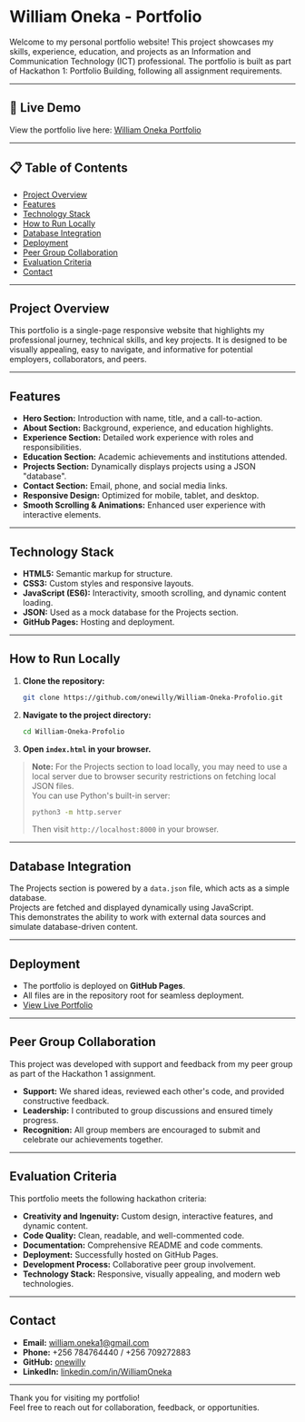 # William Oneka - Portfolio

Welcome to my personal portfolio website! This project showcases my skills, experience, education, and projects as an Information and Communication Technology (ICT) professional. The portfolio is built as part of Hackathon 1: Portfolio Building, following all assignment requirements.

---

## 🚀 Live Demo

View the portfolio live here: [William Oneka Portfolio](https://onewilly.github.io/William-Oneka-Profolio/)

---

## 📋 Table of Contents

- [Project Overview](#project-overview)
- [Features](#features)
- [Technology Stack](#technology-stack)
- [How to Run Locally](#how-to-run-locally)
- [Database Integration](#database-integration)
- [Deployment](#deployment)
- [Peer Group Collaboration](#peer-group-collaboration)
- [Evaluation Criteria](#evaluation-criteria)
- [Contact](#contact)

---

## Project Overview

This portfolio is a single-page responsive website that highlights my professional journey, technical skills, and key projects. It is designed to be visually appealing, easy to navigate, and informative for potential employers, collaborators, and peers.

---

## Features

- **Hero Section:** Introduction with name, title, and a call-to-action.
- **About Section:** Background, experience, and education highlights.
- **Experience Section:** Detailed work experience with roles and responsibilities.
- **Education Section:** Academic achievements and institutions attended.
- **Projects Section:** Dynamically displays projects using a JSON "database".
- **Contact Section:** Email, phone, and social media links.
- **Responsive Design:** Optimized for mobile, tablet, and desktop.
- **Smooth Scrolling & Animations:** Enhanced user experience with interactive elements.

---

## Technology Stack

- **HTML5:** Semantic markup for structure.
- **CSS3:** Custom styles and responsive layouts.
- **JavaScript (ES6):** Interactivity, smooth scrolling, and dynamic content loading.
- **JSON:** Used as a mock database for the Projects section.
- **GitHub Pages:** Hosting and deployment.

---

## How to Run Locally

1. **Clone the repository:**
   ```bash
   git clone https://github.com/onewilly/William-Oneka-Profolio.git
   ```
2. **Navigate to the project directory:**
   ```bash
   cd William-Oneka-Profolio
   ```
3. **Open `index.html` in your browser.**

> **Note:** For the Projects section to load locally, you may need to use a local server due to browser security restrictions on fetching local JSON files.  
> You can use Python's built-in server:
> ```bash
> python3 -m http.server
> ```
> Then visit `http://localhost:8000` in your browser.

---

## Database Integration

The Projects section is powered by a `data.json` file, which acts as a simple database.  
Projects are fetched and displayed dynamically using JavaScript.  
This demonstrates the ability to work with external data sources and simulate database-driven content.

---

## Deployment

- The portfolio is deployed on **GitHub Pages**.
- All files are in the repository root for seamless deployment.
- [View Live Portfolio](https://onewilly.github.io/William-Oneka-Profolio/)

---

## Peer Group Collaboration

This project was developed with support and feedback from my peer group as part of the Hackathon 1 assignment.  
- **Support:** We shared ideas, reviewed each other's code, and provided constructive feedback.
- **Leadership:** I contributed to group discussions and ensured timely progress.
- **Recognition:** All group members are encouraged to submit and celebrate our achievements together.

---

## Evaluation Criteria

This portfolio meets the following hackathon criteria:

- **Creativity and Ingenuity:** Custom design, interactive features, and dynamic content.
- **Code Quality:** Clean, readable, and well-commented code.
- **Documentation:** Comprehensive README and code comments.
- **Deployment:** Successfully hosted on GitHub Pages.
- **Development Process:** Collaborative peer group involvement.
- **Technology Stack:** Responsive, visually appealing, and modern web technologies.

---

## Contact

- **Email:** [william.oneka1@gmail.com](mailto:william.oneka1@gmail.com)
- **Phone:** +256 784764440 / +256 709272883
- **GitHub:** [onewilly](https://github.com/onewilly)
- **LinkedIn:** [linkedin.com/in/WilliamOneka](https://linkedin.com/in/WilliamOneka)

---

Thank you for visiting my portfolio!  
Feel free to reach out for collaboration, feedback, or opportunities.